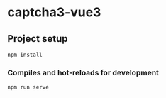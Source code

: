 # captcha3-vue3

## Project setup
```
npm install
```

### Compiles and hot-reloads for development
```
npm run serve
```

